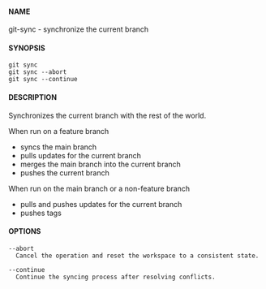 #### NAME

git-sync - synchronize the current branch

#### SYNOPSIS

```
git sync
git sync --abort
git sync --continue
```

#### DESCRIPTION

Synchronizes the current branch with the rest of the world.

When run on a feature branch
* syncs the main branch
* pulls updates for the current branch
* merges the main branch into the current branch
* pushes the current branch

When run on the main branch or a non-feature branch
* pulls and pushes updates for the current branch
* pushes tags

#### OPTIONS

```
--abort
  Cancel the operation and reset the workspace to a consistent state.

--continue
  Continue the syncing process after resolving conflicts.
```
